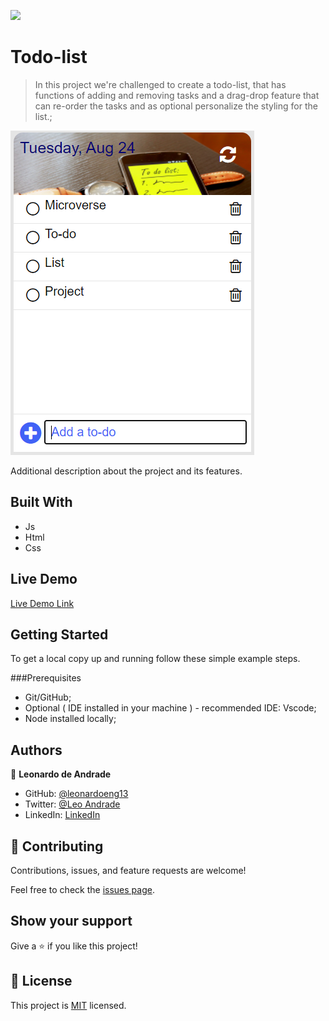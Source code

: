 ![](https://img.shields.io/badge/Microverse-blueviolet)

# Todo-list

> In this project we're challenged to create a todo-list, that has functions of adding and removing tasks and a drag-drop feature that can re-order the tasks and as optional personalize the styling for the list.;

![screenshot](app_screenshot.png)

Additional description about the project and its features.

## Built With

- Js
- Html
- Css

## Live Demo

[Live Demo Link](https://leonardoeng13.github.io/todo-list/src/index.html)


## Getting Started

To get a local copy up and running follow these simple example steps.

###Prerequisites

- Git/GitHub;
- Optional ( IDE installed in your machine ) - recommended IDE: Vscode;
- Node installed locally;


## Authors

👤 **Leonardo de Andrade**

- GitHub: [@leonardoeng13](https://github.com/leonardoeng13)
- Twitter: [@Leo Andrade](https://twitter.com/deandrede_leo)
- LinkedIn: [LinkedIn](https://www.linkedin.com/in/leonardodeandrade/)


## 🤝 Contributing

Contributions, issues, and feature requests are welcome!

Feel free to check the [issues page](https://github.com/leonardoeng13/todo-list/issues).

## Show your support

Give a ⭐️ if you like this project!

## 📝 License

This project is [MIT](./MIT.md) licensed.

